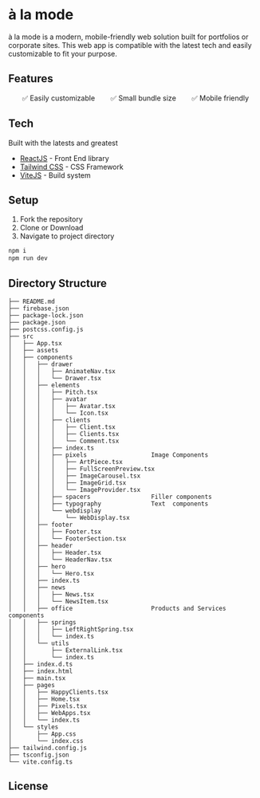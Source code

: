 # à la mode

à la mode is a modern, mobile-friendly web solution built for portfolios or corporate sites. This web app is compatible with the latest tech and easily customizable to fit your purpose.

## Features

&nbsp;&nbsp;&nbsp;&nbsp;&nbsp;&nbsp; ✅ Easily customizable
&nbsp;&nbsp;&nbsp;&nbsp;&nbsp;&nbsp; ✅ Small bundle size
&nbsp;&nbsp;&nbsp;&nbsp;&nbsp;&nbsp; ✅ Mobile friendly

## Tech

Built with the latests and greatest

- [ReactJS](https://reactjs.org/) - Front End library
- [Tailwind CSS](https://tailwindcss.com/) - CSS Framework
- [ViteJS](https://vitejs.dev/) - Build system

## Setup

1. Fork the repository
2. Clone or Download
3. Navigate to project directory

```sh
npm i
npm run dev
```

## Directory Structure

```
├── README.md
├── firebase.json
├── package-lock.json
├── package.json
├── postcss.config.js
├── src
│   ├── App.tsx
│   ├── assets
│   ├── components
│   │   ├── drawer
│   │   │   ├── AnimateNav.tsx
│   │   │   └── Drawer.tsx
│   │   ├── elements
│   │   │   ├── Pitch.tsx
│   │   │   ├── avatar
│   │   │   │   ├── Avatar.tsx
│   │   │   │   └── Icon.tsx
│   │   │   ├── clients
│   │   │   │   ├── Client.tsx
│   │   │   │   ├── Clients.tsx
│   │   │   │   └── Comment.tsx
│   │   │   ├── index.ts
│   │   │   ├── pixels                  Image Components
│   │   │   │   ├── ArtPiece.tsx
│   │   │   │   ├── FullScreenPreview.tsx
│   │   │   │   ├── ImageCarousel.tsx
│   │   │   │   ├── ImageGrid.tsx
│   │   │   │   └── ImageProvider.tsx
│   │   │   ├── spacers                 Filler components
│   │   │   ├── typography              Text  components
│   │   │   └── webdisplay
│   │   │       └── WebDisplay.tsx
│   │   ├── footer
│   │   │   ├── Footer.tsx
│   │   │   └── FooterSection.tsx
│   │   ├── header
│   │   │   ├── Header.tsx
│   │   │   └── HeaderNav.tsx
│   │   ├── hero
│   │   │   └── Hero.tsx
│   │   ├── index.ts
│   │   ├── news
│   │   │   ├── News.tsx
│   │   │   └── NewsItem.tsx
│   │   ├── office                      Products and Services components
│   │   ├── springs
│   │   │   ├── LeftRightSpring.tsx
│   │   │   └── index.ts
│   │   └── utils
│   │       ├── ExternalLink.tsx
│   │       └── index.ts
│   ├── index.d.ts
│   ├── index.html
│   ├── main.tsx
│   ├── pages
│   │   ├── HappyClients.tsx
│   │   ├── Home.tsx
│   │   ├── Pixels.tsx
│   │   ├── WebApps.tsx
│   │   └── index.ts
│   └── styles
│       ├── App.css
│       └── index.css
├── tailwind.config.js
├── tsconfig.json
└── vite.config.ts
```

## License
